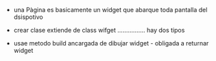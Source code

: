 - una Pàgina es basicamente un widget que abarque toda pantalla del dsispotivo 


- crear clase  extiende de class wifget ................ hay dos tipos 
- usae metodo build ancargada de dibujar widget - obligada a returnar widget 